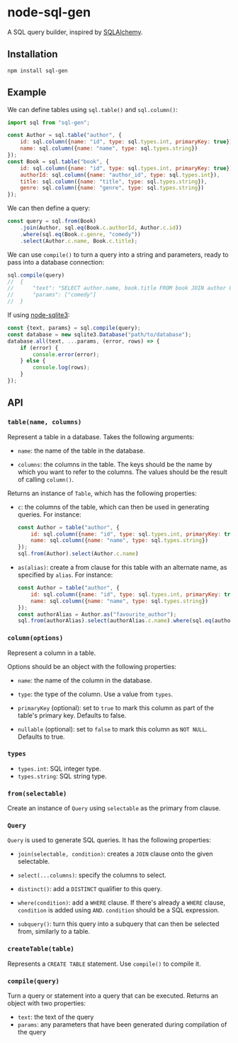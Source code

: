 # node-sql-gen

A SQL query builder, inspired by [SQLAlchemy](http://www.sqlalchemy.org/).

## Installation

    npm install sql-gen

## Example

We can define tables using `sql.table()` and `sql.column()`:

```javascript
import sql from "sql-gen";

const Author = sql.table("author", {
    id: sql.column({name: "id", type: sql.types.int, primaryKey: true}),
    name: sql.column({name: "name", type: sql.types.string})
});
const Book = sql.table("book", {
    id: sql.column({name: "id", type: sql.types.int, primaryKey: true}),
    authorId: sql.column({name: "author_id", type: sql.types.int}),
    title: sql.column({name: "title", type: sql.types.string}),
    genre: sql.column({name: "genre", type: sql.types.string})
});
```

We can then define a query:

```javascript
const query = sql.from(Book)
    .join(Author, sql.eq(Book.c.authorId, Author.c.id))
    .where(sql.eq(Book.c.genre, "comedy"))
    .select(Author.c.name, Book.c.title);
```

We can use `compile()` to turn a query into a string and parameters,
ready to pass into a database connection:

```javascript
sql.compile(query)
//  {
//      "text": "SELECT author.name, book.title FROM book JOIN author ON book.author_id = author.id WHERE book.genre = ?",
//      "params": ["comedy"]
//  }
```

If using [node-sqlite3](https://github.com/mapbox/node-sqlite3):

```javascript
const {text, params} = sql.compile(query);
const database = new sqlite3.Database("path/to/database");
database.all(text, ...params, (error, rows) => {
    if (error) {
        console.error(error);
    } else {
        console.log(rows);
    }
});
```

## API

### `table(name, columns)`

Represent a table in a database. Takes the following arguments:

* `name`: the name of the table in the database.

* `columns`: the columns in the table.
  The keys should be the name by which you want to refer to the columns.
  The values should be the result of calling `column()`.

Returns an instance of `Table`, which has the following properties:

* `c`: the columns of the table, which can then be used in generating queries.
  For instance:
  
  ```javascript
  const Author = table("author", {
      id: sql.column({name: "id", type: sql.types.int, primaryKey: true}),
      name: sql.column({name: "name", type: sql.types.string})
  });
  sql.from(Author).select(Author.c.name)
  ```

* `as(alias)`: create a from clause for this table with an alternate name,
  as specified by `alias`. For instance:
  
  ```javascript
  const Author = table("author", {
      id: sql.column({name: "id", type: sql.types.int, primaryKey: true}),
      name: sql.column({name: "name", type: sql.types.string})
  });
  const authorAlias = Author.as("favourite_author");
  sql.from(authorAlias).select(authorAlias.c.name).where(sql.eq(authorAlias.c.id, 42))
  ```

### `column(options)`

Represent a column in a table.

Options should be an object with the following properties:

* `name`: the name of the column in the database.

* `type`: the type of the column. Use a value from `types`.

* `primaryKey` (optional):
  set to `true` to mark this column as part of the table's primary key.
  Defaults to false.

* `nullable` (optional): 
  set to `false` to mark this column as `NOT NULL`.
  Defaults to true.

### `types`

* `types.int`: SQL integer type.
* `types.string`: SQL string type.

### `from(selectable)`

Create an instance of `Query` using `selectable` as the primary from clause.

### `Query`

`Query` is used to generate SQL queries.
It has the following properties:

* `join(selectable, condition)`:
  creates a `JOIN` clause onto the given selectable.

* `select(...columns)`:
  specify the columns to select.

* `distinct()`:
  add a `DISTINCT` qualifier to this query.

* `where(condition)`:
  add a `WHERE` clause.
  If there's already a `WHERE` clause, `condition` is added using `AND`.
  `condition` should be a SQL expression.

* `subquery()`:
  turn this query into a subquery that can then be selected from,
  similarly to a table.

### `createTable(table)`

Represents a `CREATE TABLE` statement.
Use `compile()` to compile it.

### `compile(query)`

Turn a query or statement into a query that can be executed.
Returns an object with two properties:

* `text`: the text of the query
* `params`: any parameters that have been generated during compilation of the query

